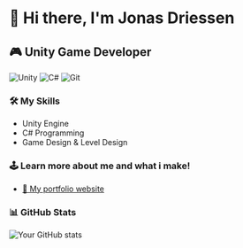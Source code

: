 # 👋 Hi there, I'm Jonas Driessen

## 🎮 Unity Game Developer

![Unity](https://img.shields.io/badge/-Unity-000000?style=flat-square&logo=unity&logoColor=white)
![C#](https://img.shields.io/badge/-C%23-239120?style=flat-square&logo=c-sharp&logoColor=white)
![Git](https://img.shields.io/badge/-Git-F05032?style=flat-square&logo=git&logoColor=white)

### 🛠️ My Skills
- Unity Engine
- C# Programming
- Game Design & Level Design

### 🕹️ Learn more about me and what i make!

- [🔗 My portfolio website](https://joons.dev)

### 📊 GitHub Stats

![Your GitHub stats](https://github-readme-stats.vercel.app/api?username=yourusername&show_icons=true&theme=radical)